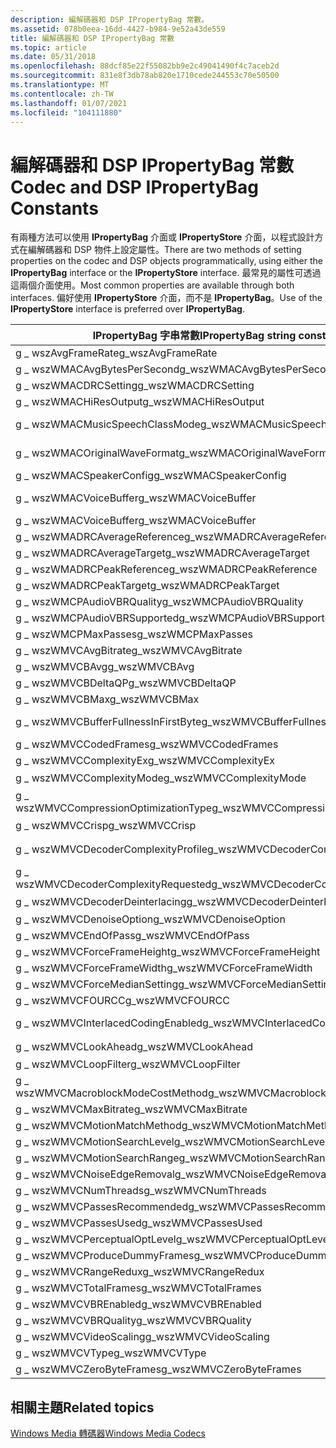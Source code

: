 ```yaml
---
description: 編解碼器和 DSP IPropertyBag 常數。
ms.assetid: 078b0eea-16dd-4427-b984-9e52a43de559
title: 編解碼器和 DSP IPropertyBag 常數
ms.topic: article
ms.date: 05/31/2018
ms.openlocfilehash: 88dcf85e22f55082bb9e2c49041490f4c7aceb2d
ms.sourcegitcommit: 831e8f3db78ab820e1710cede244553c70e50500
ms.translationtype: MT
ms.contentlocale: zh-TW
ms.lasthandoff: 01/07/2021
ms.locfileid: "104111880"
---
```

# <a name="codec-and-dsp-ipropertybag-constants"></a><span data-ttu-id="0b943-103">編解碼器和 DSP IPropertyBag 常數</span><span class="sxs-lookup"><span data-stu-id="0b943-103">Codec and DSP IPropertyBag Constants</span></span>

<span data-ttu-id="0b943-104">有兩種方法可以使用 **IPropertyBag** 介面或 **IPropertyStore** 介面，以程式設計方式在編解碼器和 DSP 物件上設定屬性。</span><span class="sxs-lookup"><span data-stu-id="0b943-104">There are two methods of setting properties on the codec and DSP objects programmatically, using either the **IPropertyBag** interface or the **IPropertyStore** interface.</span></span> <span data-ttu-id="0b943-105">最常見的屬性可透過這兩個介面使用。</span><span class="sxs-lookup"><span data-stu-id="0b943-105">Most common properties are available through both interfaces.</span></span> <span data-ttu-id="0b943-106">偏好使用 **IPropertyStore** 介面，而不是 **IPropertyBag**。</span><span class="sxs-lookup"><span data-stu-id="0b943-106">Use of the **IPropertyStore** interface is preferred over **IPropertyBag**.</span></span>



| <span data-ttu-id="0b943-107">IPropertyBag 字串常數</span><span class="sxs-lookup"><span data-stu-id="0b943-107">IPropertyBag string constant</span></span>          | <span data-ttu-id="0b943-108">IPropertyStore 屬性索引鍵</span><span class="sxs-lookup"><span data-stu-id="0b943-108">IPropertyStore property key</span></span>                                                                         |
|---------------------------------------|-----------------------------------------------------------------------------------------------------|
| <span data-ttu-id="0b943-109">g \_ wszAvgFrameRate</span><span class="sxs-lookup"><span data-stu-id="0b943-109">g\_wszAvgFrameRate</span></span>                    | [<span data-ttu-id="0b943-110">MFPKEY \_ ASFOVERHEADPERFRAME</span><span class="sxs-lookup"><span data-stu-id="0b943-110">MFPKEY\_ASFOVERHEADPERFRAME</span></span>](mfpkey-asfoverheadperframeproperty.md)                               |
| <span data-ttu-id="0b943-111">g \_ wszWMACAvgBytesPerSecond</span><span class="sxs-lookup"><span data-stu-id="0b943-111">g\_wszWMACAvgBytesPerSecond</span></span>           | [<span data-ttu-id="0b943-112">MFPKEY \_ WMAENC \_ AVGBYTESPERSEC</span><span class="sxs-lookup"><span data-stu-id="0b943-112">MFPKEY\_WMAENC\_AVGBYTESPERSEC</span></span>](mfpkey-wmaenc-avgbytespersecproperty.md)                          |
| <span data-ttu-id="0b943-113">g \_ wszWMACDRCSetting</span><span class="sxs-lookup"><span data-stu-id="0b943-113">g\_wszWMACDRCSetting</span></span>                  | [<span data-ttu-id="0b943-114">MFPKEY \_ WMADEC \_ DRCMODE</span><span class="sxs-lookup"><span data-stu-id="0b943-114">MFPKEY\_WMADEC\_DRCMODE</span></span>](mfpkey-wmadec-drcmodeproperty.md)                                        |
| <span data-ttu-id="0b943-115">g \_ wszWMACHiResOutput</span><span class="sxs-lookup"><span data-stu-id="0b943-115">g\_wszWMACHiResOutput</span></span>                 | [<span data-ttu-id="0b943-116">MFPKEY \_ WMADEC \_ HIRESOUTPUT</span><span class="sxs-lookup"><span data-stu-id="0b943-116">MFPKEY\_WMADEC\_HIRESOUTPUT</span></span>](mfpkey-wmadec-hiresoutputproperty.md)                                |
| <span data-ttu-id="0b943-117">g \_ wszWMACMusicSpeechClassMode</span><span class="sxs-lookup"><span data-stu-id="0b943-117">g\_wszWMACMusicSpeechClassMode</span></span>        | [<span data-ttu-id="0b943-118">MFPKEY \_ WMAVOICE \_ ENC \_ MusicSpeechClassMode</span><span class="sxs-lookup"><span data-stu-id="0b943-118">MFPKEY\_WMAVOICE\_ENC\_MusicSpeechClassMode</span></span>](mfpkey-wmavoice-enc-musicspeechclassmodeproperty.md) |
| <span data-ttu-id="0b943-119">g \_ wszWMACOriginalWaveFormat</span><span class="sxs-lookup"><span data-stu-id="0b943-119">g\_wszWMACOriginalWaveFormat</span></span>          | [<span data-ttu-id="0b943-120">MFPKEY \_ WMAENC \_ ORIGWAVEFORMAT</span><span class="sxs-lookup"><span data-stu-id="0b943-120">MFPKEY\_WMAENC\_ORIGWAVEFORMAT</span></span>](mfpkey-wmaenc-origwaveformatproperty.md)                          |
| <span data-ttu-id="0b943-121">g \_ wszWMACSpeakerConfig</span><span class="sxs-lookup"><span data-stu-id="0b943-121">g\_wszWMACSpeakerConfig</span></span>               | [<span data-ttu-id="0b943-122">MFPKEY \_ WMADEC \_ SPKRCFG</span><span class="sxs-lookup"><span data-stu-id="0b943-122">MFPKEY\_WMADEC\_SPKRCFG</span></span>](mfpkey-wmadec-spkrcfgproperty.md)                                        |
| <span data-ttu-id="0b943-123">g \_ wszWMACVoiceBuffer</span><span class="sxs-lookup"><span data-stu-id="0b943-123">g\_wszWMACVoiceBuffer</span></span>                 | [<span data-ttu-id="0b943-124">MFPKEY \_ WMAVOICE \_ ENC \_ BufferWindow</span><span class="sxs-lookup"><span data-stu-id="0b943-124">MFPKEY\_WMAVOICE\_ENC\_BufferWindow</span></span>](mfpkey-wmavoice-enc-bufferwindowproperty.md)                 |
| <span data-ttu-id="0b943-125">g \_ wszWMACVoiceBuffer</span><span class="sxs-lookup"><span data-stu-id="0b943-125">g\_wszWMACVoiceBuffer</span></span>                 | [<span data-ttu-id="0b943-126">MFPKEY \_ WMAVOICE \_ ENC \_ EDL</span><span class="sxs-lookup"><span data-stu-id="0b943-126">MFPKEY\_WMAVOICE\_ENC\_EDL</span></span>](mfpkey-wmavoice-enc-edlproperty.md)                                   |
| <span data-ttu-id="0b943-127">g \_ wszWMADRCAverageReference</span><span class="sxs-lookup"><span data-stu-id="0b943-127">g\_wszWMADRCAverageReference</span></span>          | [<span data-ttu-id="0b943-128">MFPKEY \_ WMADRC \_ AVGREF</span><span class="sxs-lookup"><span data-stu-id="0b943-128">MFPKEY\_WMADRC\_AVGREF</span></span>](mfpkey-wmadrc-avgrefproperty.md)                                          |
| <span data-ttu-id="0b943-129">g \_ wszWMADRCAverageTarget</span><span class="sxs-lookup"><span data-stu-id="0b943-129">g\_wszWMADRCAverageTarget</span></span>             | [<span data-ttu-id="0b943-130">MFPKEY \_ WMADRC \_ AVGTARGET</span><span class="sxs-lookup"><span data-stu-id="0b943-130">MFPKEY\_WMADRC\_AVGTARGET</span></span>](mfpkey-wmadrc-avgtargetproperty.md)                                    |
| <span data-ttu-id="0b943-131">g \_ wszWMADRCPeakReference</span><span class="sxs-lookup"><span data-stu-id="0b943-131">g\_wszWMADRCPeakReference</span></span>             | [<span data-ttu-id="0b943-132">MFPKEY \_ WMADRC \_ PEAKREF</span><span class="sxs-lookup"><span data-stu-id="0b943-132">MFPKEY\_WMADRC\_PEAKREF</span></span>](mfpkey-wmadrc-peakrefproperty.md)                                        |
| <span data-ttu-id="0b943-133">g \_ wszWMADRCPeakTarget</span><span class="sxs-lookup"><span data-stu-id="0b943-133">g\_wszWMADRCPeakTarget</span></span>                | [<span data-ttu-id="0b943-134">MFPKEY \_ WMADRC \_ PEAKTARGET</span><span class="sxs-lookup"><span data-stu-id="0b943-134">MFPKEY\_WMADRC\_PEAKTARGET</span></span>](mfpkey-wmadrc-peaktargetproperty.md)                                  |
| <span data-ttu-id="0b943-135">g \_ wszWMCPAudioVBRQuality</span><span class="sxs-lookup"><span data-stu-id="0b943-135">g\_wszWMCPAudioVBRQuality</span></span>             | [<span data-ttu-id="0b943-136">MFPKEY \_ VBRQUALITY</span><span class="sxs-lookup"><span data-stu-id="0b943-136">MFPKEY\_VBRQUALITY</span></span>](mfpkey-vbrqualityproperty.md)                                                 |
| <span data-ttu-id="0b943-137">g \_ wszWMCPAudioVBRSupported</span><span class="sxs-lookup"><span data-stu-id="0b943-137">g\_wszWMCPAudioVBRSupported</span></span>           | [<span data-ttu-id="0b943-138">MFPKEY \_ VBRENABLED</span><span class="sxs-lookup"><span data-stu-id="0b943-138">MFPKEY\_VBRENABLED</span></span>](mfpkey-vbrenabledproperty.md)                                                 |
| <span data-ttu-id="0b943-139">g \_ wszWMCPMaxPasses</span><span class="sxs-lookup"><span data-stu-id="0b943-139">g\_wszWMCPMaxPasses</span></span>                   | [<span data-ttu-id="0b943-140">MFPKEY \_ PASSESRECOMMENDED</span><span class="sxs-lookup"><span data-stu-id="0b943-140">MFPKEY\_PASSESRECOMMENDED</span></span>](mfpkey-passesrecommendedproperty.md)                                   |
| <span data-ttu-id="0b943-141">g \_ wszWMVCAvgBitrate</span><span class="sxs-lookup"><span data-stu-id="0b943-141">g\_wszWMVCAvgBitrate</span></span>                  | [<span data-ttu-id="0b943-142">MFPKEY \_ RAVG</span><span class="sxs-lookup"><span data-stu-id="0b943-142">MFPKEY\_RAVG</span></span>](mfpkey-ravgproperty.md)                                                             |
| <span data-ttu-id="0b943-143">g \_ wszWMVCBAvg</span><span class="sxs-lookup"><span data-stu-id="0b943-143">g\_wszWMVCBAvg</span></span>                        | [<span data-ttu-id="0b943-144">MFPKEY \_ BAVG</span><span class="sxs-lookup"><span data-stu-id="0b943-144">MFPKEY\_BAVG</span></span>](mfpkey-bavgproperty.md)                                                             |
| <span data-ttu-id="0b943-145">g \_ wszWMVCBDeltaQP</span><span class="sxs-lookup"><span data-stu-id="0b943-145">g\_wszWMVCBDeltaQP</span></span>                    | [<span data-ttu-id="0b943-146">MFPKEY \_ BDELTAQP</span><span class="sxs-lookup"><span data-stu-id="0b943-146">MFPKEY\_BDELTAQP</span></span>](mfpkey-bdeltaqpproperty.md)                                                     |
| <span data-ttu-id="0b943-147">g \_ wszWMVCBMax</span><span class="sxs-lookup"><span data-stu-id="0b943-147">g\_wszWMVCBMax</span></span>                        | [<span data-ttu-id="0b943-148">MFPKEY \_ BMAX</span><span class="sxs-lookup"><span data-stu-id="0b943-148">MFPKEY\_BMAX</span></span>](mfpkey-bmaxproperty.md)                                                             |
| <span data-ttu-id="0b943-149">g \_ wszWMVCBufferFullnessInFirstByte</span><span class="sxs-lookup"><span data-stu-id="0b943-149">g\_wszWMVCBufferFullnessInFirstByte</span></span>   | [<span data-ttu-id="0b943-150">MFPKEY \_ BUFFERFULLNESSINFIRSTBYTE</span><span class="sxs-lookup"><span data-stu-id="0b943-150">MFPKEY\_BUFFERFULLNESSINFIRSTBYTE</span></span>](mfpkey-bufferfullnessinfirstbyteproperty.md)                   |
| <span data-ttu-id="0b943-151">g \_ wszWMVCCodedFrames</span><span class="sxs-lookup"><span data-stu-id="0b943-151">g\_wszWMVCCodedFrames</span></span>                 | [<span data-ttu-id="0b943-152">MFPKEY \_ CODEDFRAMES</span><span class="sxs-lookup"><span data-stu-id="0b943-152">MFPKEY\_CODEDFRAMES</span></span>](mfpkey-codedframesproperty.md)                                               |
| <span data-ttu-id="0b943-153">g \_ wszWMVCComplexityEx</span><span class="sxs-lookup"><span data-stu-id="0b943-153">g\_wszWMVCComplexityEx</span></span>                | [<span data-ttu-id="0b943-154">MFPKEY \_ COMPLEXITYEX</span><span class="sxs-lookup"><span data-stu-id="0b943-154">MFPKEY\_COMPLEXITYEX</span></span>](mfpkey-complexityexproperty.md)                                             |
| <span data-ttu-id="0b943-155">g \_ wszWMVCComplexityMode</span><span class="sxs-lookup"><span data-stu-id="0b943-155">g\_wszWMVCComplexityMode</span></span>              | [<span data-ttu-id="0b943-156">MFPKEY \_ 複雜度</span><span class="sxs-lookup"><span data-stu-id="0b943-156">MFPKEY\_COMPLEXITY</span></span>](mfpkey-complexityproperty.md)                                                 |
| <span data-ttu-id="0b943-157">g \_ wszWMVCCompressionOptimizationType</span><span class="sxs-lookup"><span data-stu-id="0b943-157">g\_wszWMVCCompressionOptimizationType</span></span> | [<span data-ttu-id="0b943-158">MFPKEY \_ COMPRESSIONOPTIMIZATIONTYPE</span><span class="sxs-lookup"><span data-stu-id="0b943-158">MFPKEY\_COMPRESSIONOPTIMIZATIONTYPE</span></span>](mfpkey-compressionoptimizationtypeproperty.md)               |
| <span data-ttu-id="0b943-159">g \_ wszWMVCCrisp</span><span class="sxs-lookup"><span data-stu-id="0b943-159">g\_wszWMVCCrisp</span></span>                       | [<span data-ttu-id="0b943-160">MFPKEY \_ 清晰</span><span class="sxs-lookup"><span data-stu-id="0b943-160">MFPKEY\_CRISP</span></span>](mfpkey-crispproperty.md)                                                           |
| <span data-ttu-id="0b943-161">g \_ wszWMVCDecoderComplexityProfile</span><span class="sxs-lookup"><span data-stu-id="0b943-161">g\_wszWMVCDecoderComplexityProfile</span></span>    | [<span data-ttu-id="0b943-162">MFPKEY \_ DECODERCOMPLEXITYPROFILE</span><span class="sxs-lookup"><span data-stu-id="0b943-162">MFPKEY\_DECODERCOMPLEXITYPROFILE</span></span>](mfpkey-decodercomplexityprofileproperty.md)                     |
| <span data-ttu-id="0b943-163">g \_ wszWMVCDecoderComplexityRequested</span><span class="sxs-lookup"><span data-stu-id="0b943-163">g\_wszWMVCDecoderComplexityRequested</span></span>  | [<span data-ttu-id="0b943-164">MFPKEY \_ DECODERCOMPLEXITYREQUESTED</span><span class="sxs-lookup"><span data-stu-id="0b943-164">MFPKEY\_DECODERCOMPLEXITYREQUESTED</span></span>](mfpkey-decodercomplexityrequestedproperty.md)                 |
| <span data-ttu-id="0b943-165">g \_ wszWMVCDecoderDeinterlacing</span><span class="sxs-lookup"><span data-stu-id="0b943-165">g\_wszWMVCDecoderDeinterlacing</span></span>        | [<span data-ttu-id="0b943-166">MFPKEY \_ 解碼器 \_ 去交錯</span><span class="sxs-lookup"><span data-stu-id="0b943-166">MFPKEY\_DECODER\_DEINTERLACING</span></span>](mfpkey-decoder-deinterlacingproperty.md)                          |
| <span data-ttu-id="0b943-167">g \_ wszWMVCDenoiseOption</span><span class="sxs-lookup"><span data-stu-id="0b943-167">g\_wszWMVCDenoiseOption</span></span>               | [<span data-ttu-id="0b943-168">MFPKEY \_ DENOISEOPTION</span><span class="sxs-lookup"><span data-stu-id="0b943-168">MFPKEY\_DENOISEOPTION</span></span>](mfpkey-denoiseoptionproperty.md)                                           |
| <span data-ttu-id="0b943-169">g \_ wszWMVCEndOfPass</span><span class="sxs-lookup"><span data-stu-id="0b943-169">g\_wszWMVCEndOfPass</span></span>                   | [<span data-ttu-id="0b943-170">MFPKEY \_ ENDOFPASS</span><span class="sxs-lookup"><span data-stu-id="0b943-170">MFPKEY\_ENDOFPASS</span></span>](mfpkey-endofpassproperty.md)                                                   |
| <span data-ttu-id="0b943-171">g \_ wszWMVCForceFrameHeight</span><span class="sxs-lookup"><span data-stu-id="0b943-171">g\_wszWMVCForceFrameHeight</span></span>            | [<span data-ttu-id="0b943-172">MFPKEY \_ FORCEFRAMEHEIGHT</span><span class="sxs-lookup"><span data-stu-id="0b943-172">MFPKEY\_FORCEFRAMEHEIGHT</span></span>](mfpkey-forceframeheightproperty.md)                                     |
| <span data-ttu-id="0b943-173">g \_ wszWMVCForceFrameWidth</span><span class="sxs-lookup"><span data-stu-id="0b943-173">g\_wszWMVCForceFrameWidth</span></span>             | [<span data-ttu-id="0b943-174">MFPKEY \_ FORCEFRAMEWIDTH</span><span class="sxs-lookup"><span data-stu-id="0b943-174">MFPKEY\_FORCEFRAMEWIDTH</span></span>](mfpkey-forceframewidthproperty.md)                                       |
| <span data-ttu-id="0b943-175">g \_ wszWMVCForceMedianSetting</span><span class="sxs-lookup"><span data-stu-id="0b943-175">g\_wszWMVCForceMedianSetting</span></span>          | [<span data-ttu-id="0b943-176">MFPKEY \_ FORCEMEDIANSETTING</span><span class="sxs-lookup"><span data-stu-id="0b943-176">MFPKEY\_FORCEMEDIANSETTING</span></span>](mfpkey-forcemediansettingproperty.md)                                 |
| <span data-ttu-id="0b943-177">g \_ wszWMVCFOURCC</span><span class="sxs-lookup"><span data-stu-id="0b943-177">g\_wszWMVCFOURCC</span></span>                      | [<span data-ttu-id="0b943-178">MFPKEY \_ FOURCC</span><span class="sxs-lookup"><span data-stu-id="0b943-178">MFPKEY\_FOURCC</span></span>](mfpkey-fourccproperty.md)                                                         |
| <span data-ttu-id="0b943-179">g \_ wszWMVCInterlacedCodingEnabled</span><span class="sxs-lookup"><span data-stu-id="0b943-179">g\_wszWMVCInterlacedCodingEnabled</span></span>     | [<span data-ttu-id="0b943-180">MFPKEY \_ INTERLACEDCODINGENABLED</span><span class="sxs-lookup"><span data-stu-id="0b943-180">MFPKEY\_INTERLACEDCODINGENABLED</span></span>](mfpkey-interlacedcodingenabledproperty.md)                       |
| <span data-ttu-id="0b943-181">g \_ wszWMVCLookAhead</span><span class="sxs-lookup"><span data-stu-id="0b943-181">g\_wszWMVCLookAhead</span></span>                   | [<span data-ttu-id="0b943-182">MFPKEY \_ 先行樣</span><span class="sxs-lookup"><span data-stu-id="0b943-182">MFPKEY\_LOOKAHEAD</span></span>](mfpkey-lookaheadproperty.md)                                                   |
| <span data-ttu-id="0b943-183">g \_ wszWMVCLoopFilter</span><span class="sxs-lookup"><span data-stu-id="0b943-183">g\_wszWMVCLoopFilter</span></span>                  | [<span data-ttu-id="0b943-184">MFPKEY \_ LOOPFILTER</span><span class="sxs-lookup"><span data-stu-id="0b943-184">MFPKEY\_LOOPFILTER</span></span>](mfpkey-loopfilterproperty.md)                                                 |
| <span data-ttu-id="0b943-185">g \_ wszWMVCMacroblockModeCostMethod</span><span class="sxs-lookup"><span data-stu-id="0b943-185">g\_wszWMVCMacroblockModeCostMethod</span></span>    | [<span data-ttu-id="0b943-186">MFPKEY \_ MACROBLOCKMODECOSTMETHOD</span><span class="sxs-lookup"><span data-stu-id="0b943-186">MFPKEY\_MACROBLOCKMODECOSTMETHOD</span></span>](mfpkey-macroblockmodecostmethodproperty.md)                     |
| <span data-ttu-id="0b943-187">g \_ wszWMVCMaxBitrate</span><span class="sxs-lookup"><span data-stu-id="0b943-187">g\_wszWMVCMaxBitrate</span></span>                  | [<span data-ttu-id="0b943-188">MFPKEY \_ RMAX</span><span class="sxs-lookup"><span data-stu-id="0b943-188">MFPKEY\_RMAX</span></span>](mfpkey-rmaxproperty.md)                                                             |
| <span data-ttu-id="0b943-189">g \_ wszWMVCMotionMatchMethod</span><span class="sxs-lookup"><span data-stu-id="0b943-189">g\_wszWMVCMotionMatchMethod</span></span>           | [<span data-ttu-id="0b943-190">MFPKEY \_ MOTIONMATCHMETHOD</span><span class="sxs-lookup"><span data-stu-id="0b943-190">MFPKEY\_MOTIONMATCHMETHOD</span></span>](mfpkey-motionmatchmethodproperty.md)                                   |
| <span data-ttu-id="0b943-191">g \_ wszWMVCMotionSearchLevel</span><span class="sxs-lookup"><span data-stu-id="0b943-191">g\_wszWMVCMotionSearchLevel</span></span>           | [<span data-ttu-id="0b943-192">MFPKEY \_ MOTIONSEARCHLEVEL</span><span class="sxs-lookup"><span data-stu-id="0b943-192">MFPKEY\_MOTIONSEARCHLEVEL</span></span>](mfpkey-motionsearchlevelproperty.md)                                   |
| <span data-ttu-id="0b943-193">g \_ wszWMVCMotionSearchRange</span><span class="sxs-lookup"><span data-stu-id="0b943-193">g\_wszWMVCMotionSearchRange</span></span>           | [<span data-ttu-id="0b943-194">MFPKEY \_ MOTIONSEARCHRANGE</span><span class="sxs-lookup"><span data-stu-id="0b943-194">MFPKEY\_MOTIONSEARCHRANGE</span></span>](mfpkey-motionsearchrangeproperty.md)                                   |
| <span data-ttu-id="0b943-195">g \_ wszWMVCNoiseEdgeRemoval</span><span class="sxs-lookup"><span data-stu-id="0b943-195">g\_wszWMVCNoiseEdgeRemoval</span></span>            | [<span data-ttu-id="0b943-196">MFPKEY \_ NOISEEDGEREMOVAL</span><span class="sxs-lookup"><span data-stu-id="0b943-196">MFPKEY\_NOISEEDGEREMOVAL</span></span>](mfpkey-noiseedgeremovalproperty.md)                                     |
| <span data-ttu-id="0b943-197">g \_ wszWMVCNumThreads</span><span class="sxs-lookup"><span data-stu-id="0b943-197">g\_wszWMVCNumThreads</span></span>                  | [<span data-ttu-id="0b943-198">MFPKEY \_ NUMTHREADS</span><span class="sxs-lookup"><span data-stu-id="0b943-198">MFPKEY\_NUMTHREADS</span></span>](mfpkey-numthreadsproperty.md)                                                 |
| <span data-ttu-id="0b943-199">g \_ wszWMVCPassesRecommended</span><span class="sxs-lookup"><span data-stu-id="0b943-199">g\_wszWMVCPassesRecommended</span></span>           | [<span data-ttu-id="0b943-200">MFPKEY \_ PASSESRECOMMENDED</span><span class="sxs-lookup"><span data-stu-id="0b943-200">MFPKEY\_PASSESRECOMMENDED</span></span>](mfpkey-passesrecommendedproperty.md)                                   |
| <span data-ttu-id="0b943-201">g \_ wszWMVCPassesUsed</span><span class="sxs-lookup"><span data-stu-id="0b943-201">g\_wszWMVCPassesUsed</span></span>                  | [<span data-ttu-id="0b943-202">MFPKEY \_ PASSESUSED</span><span class="sxs-lookup"><span data-stu-id="0b943-202">MFPKEY\_PASSESUSED</span></span>](mfpkey-passesusedproperty.md)                                                 |
| <span data-ttu-id="0b943-203">g \_ wszWMVCPerceptualOptLevel</span><span class="sxs-lookup"><span data-stu-id="0b943-203">g\_wszWMVCPerceptualOptLevel</span></span>          | [<span data-ttu-id="0b943-204">MFPKEY \_ PERCEPTUALOPTLEVEL</span><span class="sxs-lookup"><span data-stu-id="0b943-204">MFPKEY\_PERCEPTUALOPTLEVEL</span></span>](mfpkey-perceptualoptlevelproperty.md)                                 |
| <span data-ttu-id="0b943-205">g \_ wszWMVCProduceDummyFrames</span><span class="sxs-lookup"><span data-stu-id="0b943-205">g\_wszWMVCProduceDummyFrames</span></span>          | [<span data-ttu-id="0b943-206">MFPKEY \_ PRODUCEDUMMYFRAMES</span><span class="sxs-lookup"><span data-stu-id="0b943-206">MFPKEY\_PRODUCEDUMMYFRAMES</span></span>](mfpkey-producedummyframesproperty.md)                                 |
| <span data-ttu-id="0b943-207">g \_ wszWMVCRangeRedux</span><span class="sxs-lookup"><span data-stu-id="0b943-207">g\_wszWMVCRangeRedux</span></span>                  | [<span data-ttu-id="0b943-208">MFPKEY \_ RANGEREDUX</span><span class="sxs-lookup"><span data-stu-id="0b943-208">MFPKEY\_RANGEREDUX</span></span>](mfpkey-rangereduxproperty.md)                                                 |
| <span data-ttu-id="0b943-209">g \_ wszWMVCTotalFrames</span><span class="sxs-lookup"><span data-stu-id="0b943-209">g\_wszWMVCTotalFrames</span></span>                 | [<span data-ttu-id="0b943-210">MFPKEY \_ TOTALFRAMES</span><span class="sxs-lookup"><span data-stu-id="0b943-210">MFPKEY\_TOTALFRAMES</span></span>](mfpkey-totalframesproperty.md)                                               |
| <span data-ttu-id="0b943-211">g \_ wszWMVCVBREnabled</span><span class="sxs-lookup"><span data-stu-id="0b943-211">g\_wszWMVCVBREnabled</span></span>                  | [<span data-ttu-id="0b943-212">MFPKEY \_ VBRENABLED</span><span class="sxs-lookup"><span data-stu-id="0b943-212">MFPKEY\_VBRENABLED</span></span>](mfpkey-vbrenabledproperty.md)                                                 |
| <span data-ttu-id="0b943-213">g \_ wszWMVCVBRQuality</span><span class="sxs-lookup"><span data-stu-id="0b943-213">g\_wszWMVCVBRQuality</span></span>                  | [<span data-ttu-id="0b943-214">MFPKEY \_ VBRQUALITY</span><span class="sxs-lookup"><span data-stu-id="0b943-214">MFPKEY\_VBRQUALITY</span></span>](mfpkey-vbrqualityproperty.md)                                                 |
| <span data-ttu-id="0b943-215">g \_ wszWMVCVideoScaling</span><span class="sxs-lookup"><span data-stu-id="0b943-215">g\_wszWMVCVideoScaling</span></span>                | [<span data-ttu-id="0b943-216">MFPKEY \_ VIDEOSCALING</span><span class="sxs-lookup"><span data-stu-id="0b943-216">MFPKEY\_VIDEOSCALING</span></span>](mfpkey-videoscalingproperty.md)                                             |
| <span data-ttu-id="0b943-217">g \_ wszWMVCVType</span><span class="sxs-lookup"><span data-stu-id="0b943-217">g\_wszWMVCVType</span></span>                       | [<span data-ttu-id="0b943-218">MFPKEY \_ VTYPE</span><span class="sxs-lookup"><span data-stu-id="0b943-218">MFPKEY\_VTYPE</span></span>](mfpkey-vtypeproperty.md)                                                           |
| <span data-ttu-id="0b943-219">g \_ wszWMVCZeroByteFrames</span><span class="sxs-lookup"><span data-stu-id="0b943-219">g\_wszWMVCZeroByteFrames</span></span>              | [<span data-ttu-id="0b943-220">MFPKEY \_ ZEROBYTEFRAMES</span><span class="sxs-lookup"><span data-stu-id="0b943-220">MFPKEY\_ZEROBYTEFRAMES</span></span>](mfpkey-zerobyteframesproperty.md)                                         |



 

## <a name="related-topics"></a><span data-ttu-id="0b943-221">相關主題</span><span class="sxs-lookup"><span data-stu-id="0b943-221">Related topics</span></span>

<dl> <dt>

[<span data-ttu-id="0b943-222">Windows Media 轉碼器</span><span class="sxs-lookup"><span data-stu-id="0b943-222">Windows Media Codecs</span></span>](windows-media-codecs.md)
</dt> </dl>

 

 



